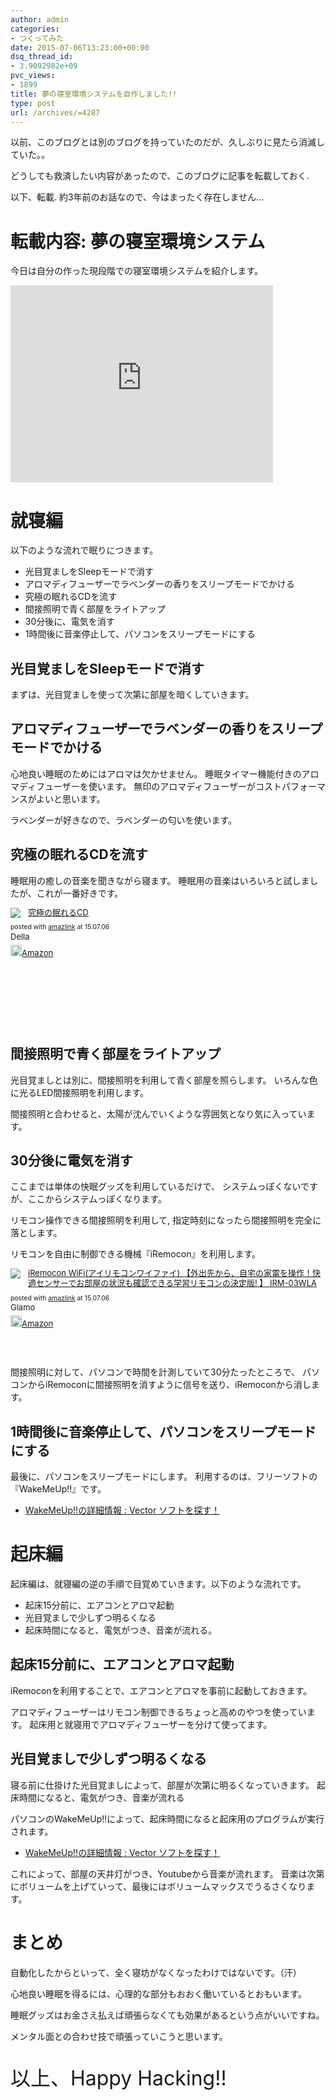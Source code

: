```yaml
---
author: admin
categories:
- つくってみた
date: 2015-07-06T13:23:00+00:00
dsq_thread_id:
- 3.9092982e+09
pvc_views:
- 1899
title: 夢の寝室環境システムを自作しました!!
type: post
url: /archives/=4287
---
```


以前、このブログとは別のブログを持っていたのだが、久しぶりに見たら消滅していた。。

どうしても救済したい内容があったので、このブログに記事を転載しておく.

以下、転載. 約3年前のお話なので、今はまったく存在しません...

転載内容: 夢の寝室環境システム
==============================

今日は自分の作った現段階での寝室環境システムを紹介します。

<iframe width="420" height="315" src="https://www.youtube.com/embed/1niPaxkuOiA?rel=0" frameborder="0" allowfullscreen></iframe>

就寝編
======

以下のような流れで眠りにつきます。

-   光目覚ましをSleepモードで消す
-   アロマディフューザーでラベンダーの香りをスリープモードでかける
-   究極の眠れるCDを流す
-   間接照明で青く部屋をライトアップ
-   30分後に、電気を消す
-   1時間後に音楽停止して、パソコンをスリープモードにする

光目覚ましをSleepモードで消す
-----------------------------

まずは、光目覚ましを使って次第に部屋を暗くしていきます。

アロマディフューザーでラベンダーの香りをスリープモードでかける
--------------------------------------------------------------

心地良い睡眠のためにはアロマは欠かせません。
睡眠タイマー機能付きのアロマディフューザーを使います。
無印のアロマディフューザーがコストパフォーマンスがよいと思います。

ラベンダーが好きなので、ラベンダーの匂いを使います。

究極の眠れるCDを流す
--------------------

睡眠用の癒しの音楽を聞きながら寝ます。
睡眠用の音楽はいろいろと試しましたが、これが一番好きです。

<div class='amazlink-box' style='text-align:left;padding-bottom:20px;font-size:small;/zoom: 1;overflow: hidden;'><div class='amazlink-list' style='clear: both;'><div class='amazlink-image' style='float:left;margin:0px 12px 1px 0px;'><a href='https://www.amazon.co.jp/%E7%A9%B6%E6%A5%B5%E3%81%AE%E7%9C%A0%E3%82%8C%E3%82%8BCD-%E3%83%A1%E3%83%B3%E3%82%BF%E3%83%AB%E3%83%BB%E3%83%95%E3%82%A3%E3%82%B8%E3%83%83%E3%82%AF%E3%83%BB%E3%82%B7%E3%83%AA%E3%83%BC%E3%82%BA/dp/B00006AM09%3FSubscriptionId%3DAKIAJDINZW45GEGLXQQQ%26tag%3Dsleephacker-22%26linkCode%3Dxm2%26camp%3D2025%26creative%3D165953%26creativeASIN%3DB00006AM09' target='_blank' rel='nofollow'><img src='https://ecx.images-amazon.com/images/I/51Whx38xaLL._SL160_.jpg' style='border: none;' /></a></div><div class='amazlink-info' style='height:158; margin-bottom: 10px'><div class='amazlink-name' style='margin-bottom:10px;line-height:120%'><a href='https://www.amazon.co.jp/%E7%A9%B6%E6%A5%B5%E3%81%AE%E7%9C%A0%E3%82%8C%E3%82%8BCD-%E3%83%A1%E3%83%B3%E3%82%BF%E3%83%AB%E3%83%BB%E3%83%95%E3%82%A3%E3%82%B8%E3%83%83%E3%82%AF%E3%83%BB%E3%82%B7%E3%83%AA%E3%83%BC%E3%82%BA/dp/B00006AM09%3FSubscriptionId%3DAKIAJDINZW45GEGLXQQQ%26tag%3Dsleephacker-22%26linkCode%3Dxm2%26camp%3D2025%26creative%3D165953%26creativeASIN%3DB00006AM09' rel='nofollow' target='_blank'>究極の眠れるCD</a></div><div class='amazlink-powered' style='font-size:80%;margin-top:5px;line-height:120%'>posted with <a href='https://amazlink.keizoku.com/' title='アマゾンアフィリエイトリンク作成ツール' target='_blank'>amazlink</a> at 15.07.06</div><div class='amazlink-detail'>Della<br /></div><div class='amazlink-sub-info' style='float: left;'><div class='amazlink-link' style='margin-top: 5px'><img src='https://amazlink.fuyu.gs/icon_amazon.png' width='18'><a href='https://www.amazon.co.jp/%E7%A9%B6%E6%A5%B5%E3%81%AE%E7%9C%A0%E3%82%8C%E3%82%8BCD-%E3%83%A1%E3%83%B3%E3%82%BF%E3%83%AB%E3%83%BB%E3%83%95%E3%82%A3%E3%82%B8%E3%83%83%E3%82%AF%E3%83%BB%E3%82%B7%E3%83%AA%E3%83%BC%E3%82%BA/dp/B00006AM09%3FSubscriptionId%3DAKIAJDINZW45GEGLXQQQ%26tag%3Dsleephacker-22%26linkCode%3Dxm2%26camp%3D2025%26creative%3D165953%26creativeASIN%3DB00006AM09' rel='nofollow' target='_blank'>Amazon</a></div></div></div></div></div>

間接照明で青く部屋をライトアップ
--------------------------------

光目覚ましとは別に、間接照明を利用して青く部屋を照らします。
いろんな色に光るLED間接照明を利用します。

間接照明と合わせると、太陽が沈んでいくような雰囲気となり気に入っています。

30分後に電気を消す
------------------

ここまでは単体の快眠グッズを利用しているだけで、
システムっぽくないですが、ここからシステムっぽくなります。

リモコン操作できる間接照明を利用して,
指定時刻になったら間接照明を完全に落とします。

リモコンを自由に制御できる機械『iRemocon』を利用します。

<div class='amazlink-box' style='text-align:left;padding-bottom:20px;font-size:small;/zoom: 1;overflow: hidden;'><div class='amazlink-list' style='clear: both;'><div class='amazlink-image' style='float:left;margin:0px 12px 1px 0px;'><a href='https://www.amazon.co.jp/iRemocon-WiFi-%E3%82%A2%E3%82%A4%E3%83%AA%E3%83%A2%E3%82%B3%E3%83%B3%E3%83%AF%E3%82%A4%E3%83%95%E3%82%A1%E3%82%A4-%E3%80%90%E5%A4%96%E5%87%BA%E5%85%88%E3%81%8B%E3%82%89%E3%80%81%E8%87%AA%E5%AE%85%E3%81%AE%E5%AE%B6%E9%9B%BB%E3%82%92%E6%93%8D%E4%BD%9C%EF%BC%81%E5%BF%AB%E9%81%A9%E3%82%BB%E3%83%B3%E3%82%B5%E3%83%BC%E3%81%A7%E3%81%8A%E9%83%A8%E5%B1%8B%E3%81%AE%E7%8A%B6%E6%B3%81%E3%82%82%E7%A2%BA%E8%AA%8D%E3%81%A7%E3%81%8D%E3%82%8B%E5%AD%A6%E7%BF%92%E3%83%AA%E3%83%A2%E3%82%B3%E3%83%B3%E3%81%AE%E6%B1%BA%E5%AE%9A%E7%89%88-IRM-03WLA/dp/B00PQF5D6U%3FSubscriptionId%3DAKIAJDINZW45GEGLXQQQ%26tag%3Dsleephacker-22%26linkCode%3Dxm2%26camp%3D2025%26creative%3D165953%26creativeASIN%3DB00PQF5D6U' target='_blank' rel='nofollow'><img src='https://ecx.images-amazon.com/images/I/31Jlw-zZPBL._SL160_.jpg' style='border: none;' /></a></div><div class='amazlink-info' style='height:111; margin-bottom: 10px'><div class='amazlink-name' style='margin-bottom:10px;line-height:120%'><a href='https://www.amazon.co.jp/iRemocon-WiFi-%E3%82%A2%E3%82%A4%E3%83%AA%E3%83%A2%E3%82%B3%E3%83%B3%E3%83%AF%E3%82%A4%E3%83%95%E3%82%A1%E3%82%A4-%E3%80%90%E5%A4%96%E5%87%BA%E5%85%88%E3%81%8B%E3%82%89%E3%80%81%E8%87%AA%E5%AE%85%E3%81%AE%E5%AE%B6%E9%9B%BB%E3%82%92%E6%93%8D%E4%BD%9C%EF%BC%81%E5%BF%AB%E9%81%A9%E3%82%BB%E3%83%B3%E3%82%B5%E3%83%BC%E3%81%A7%E3%81%8A%E9%83%A8%E5%B1%8B%E3%81%AE%E7%8A%B6%E6%B3%81%E3%82%82%E7%A2%BA%E8%AA%8D%E3%81%A7%E3%81%8D%E3%82%8B%E5%AD%A6%E7%BF%92%E3%83%AA%E3%83%A2%E3%82%B3%E3%83%B3%E3%81%AE%E6%B1%BA%E5%AE%9A%E7%89%88-IRM-03WLA/dp/B00PQF5D6U%3FSubscriptionId%3DAKIAJDINZW45GEGLXQQQ%26tag%3Dsleephacker-22%26linkCode%3Dxm2%26camp%3D2025%26creative%3D165953%26creativeASIN%3DB00PQF5D6U' rel='nofollow' target='_blank'>iRemocon WiFi(アイリモコンワイファイ) 【外出先から、自宅の家電を操作！快適センサーでお部屋の状況も確認できる学習リモコンの決定版! 】 IRM-03WLA</a></div><div class='amazlink-powered' style='font-size:80%;margin-top:5px;line-height:120%'>posted with <a href='https://amazlink.keizoku.com/' title='アマゾンアフィリエイトリンク作成ツール' target='_blank'>amazlink</a> at 15.07.06</div><div class='amazlink-detail'>Glamo<br /></div><div class='amazlink-sub-info' style='float: left;'><div class='amazlink-link' style='margin-top: 5px'><img src='https://amazlink.fuyu.gs/icon_amazon.png' width='18'><a href='https://www.amazon.co.jp/iRemocon-WiFi-%E3%82%A2%E3%82%A4%E3%83%AA%E3%83%A2%E3%82%B3%E3%83%B3%E3%83%AF%E3%82%A4%E3%83%95%E3%82%A1%E3%82%A4-%E3%80%90%E5%A4%96%E5%87%BA%E5%85%88%E3%81%8B%E3%82%89%E3%80%81%E8%87%AA%E5%AE%85%E3%81%AE%E5%AE%B6%E9%9B%BB%E3%82%92%E6%93%8D%E4%BD%9C%EF%BC%81%E5%BF%AB%E9%81%A9%E3%82%BB%E3%83%B3%E3%82%B5%E3%83%BC%E3%81%A7%E3%81%8A%E9%83%A8%E5%B1%8B%E3%81%AE%E7%8A%B6%E6%B3%81%E3%82%82%E7%A2%BA%E8%AA%8D%E3%81%A7%E3%81%8D%E3%82%8B%E5%AD%A6%E7%BF%92%E3%83%AA%E3%83%A2%E3%82%B3%E3%83%B3%E3%81%AE%E6%B1%BA%E5%AE%9A%E7%89%88-IRM-03WLA/dp/B00PQF5D6U%3FSubscriptionId%3DAKIAJDINZW45GEGLXQQQ%26tag%3Dsleephacker-22%26linkCode%3Dxm2%26camp%3D2025%26creative%3D165953%26creativeASIN%3DB00PQF5D6U' rel='nofollow' target='_blank'>Amazon</a></div></div></div></div></div>

間接照明に対して、パソコンで時間を計測していて30分たったところで、
パソコンからiRemoconに間接照明を消すように信号を送り、iRemoconから消します。

1時間後に音楽停止して、パソコンをスリープモードにする
-----------------------------------------------------

最後に、パソコンをスリープモードにします。
利用するのは、フリーソフトの『WakeMeUp!!』です。

-   [WakeMeUp!!の詳細情報 : Vector
    ソフトを探す！](https://www.vector.co.jp/soft/winnt/personal/se369250.html)

起床編
======

起床編は、就寝編の逆の手順で目覚めていきます。以下のような流れです。

-   起床15分前に、エアコンとアロマ起動
-   光目覚ましで少しずつ明るくなる
-   起床時間になると、電気がつき、音楽が流れる。

起床15分前に、エアコンとアロマ起動
----------------------------------

iRemoconを利用することで、エアコンとアロマを事前に起動しておきます。

アロマディフューザーはリモコン制御できるちょっと高めのやつを使っています。
起床用と就寝用でアロマディフューザーを分けて使ってます。

光目覚ましで少しずつ明るくなる
------------------------------

寝る前に仕掛けた光目覚ましによって、部屋が次第に明るくなっていきます。
起床時間になると、電気がつき、音楽が流れる

パソコンのWakeMeUp!!によって、起床時間になると起床用のプログラムが実行されます。

-   [WakeMeUp!!の詳細情報 : Vector
    ソフトを探す！](https://www.vector.co.jp/soft/winnt/personal/se369250.html)

これによって、部屋の天井灯がつき、Youtubeから音楽が流れます。
音楽は次第にボリュームを上げていって、最後にはボリュームマックスでうるさくなります。

まとめ
======

自動化したからといって、全く寝坊がなくなったわけではないです。（汗）

心地良い睡眠を得るには、心理的な部分もおおく働いているとおもいます。

睡眠グッズはお金さえ払えば頑張らなくても効果があるという点がいいですね。

メンタル面との合わせ技で頑張っていこうと思います。

<p style="font-size:32px">以上、Happy Hacking!!</p>
